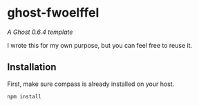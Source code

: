 # ghost-fwoelffel
*A Ghost 0.6.4 template*

I wrote this for my own purpose, but you can feel free to reuse it.

## Installation

First, make sure compass is already installed on your host.

```bash
npm install
```